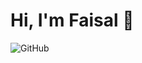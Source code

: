 <h1>  Hi, I'm Faisal 👋  </h1>

![GitHub](https://user-images.githubusercontent.com/79042824/199659852-235edcb8-a1b2-4e4e-b272-ab09c09b7c6a.JPG)
